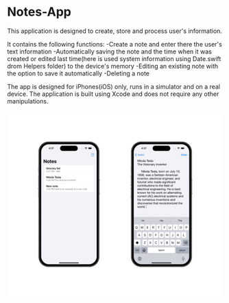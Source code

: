 # Notes-App

This application is designed to create, store and process user's information. 

It contains the following functions:
-Create a note and enter there the user's text information
-Automatically saving the note and the time when it was created or edited last time(here is used system information using Date.swift drom Helpers folder) to the device's memory 
-Editing an existing note with the option to save it automatically 
-Deleting a note 

The app is designed for iPhones(iOS) only, runs in a simulator and on a real device.
The application is built using Xcode and does not require any other manipulations.

![Preview](https://github.com/cotannngens/Notes-App/raw/main/Notes-App.png)
